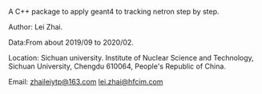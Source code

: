 A C++ package to apply geant4 to tracking netron step by step.

Author: Lei Zhai.

Data:From about 2019/09 to 2020/02.

Location: Sichuan university. Institute of Nuclear Science and Technology, Sichuan University, Chengdu 610064, People's Republic of China.

Email: zhaileiytp@163.com    lei.zhai@hfcim.com
